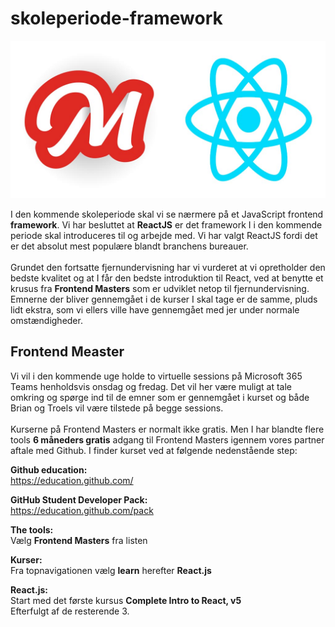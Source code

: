 # skoleperiode-framework

![Frontend Masters ReactJS](https://github.com/rts-cmk-opgaver/skoleperiode-framework/blob/master/frontendmasters.jpg "Frontend Masters ReactJS")

I den kommende skoleperiode skal vi se nærmere på et JavaScript frontend **framework**. Vi har besluttet at **ReactJS** er det framework I i den kommende periode skal introduceres til og arbejde med. Vi har valgt ReactJS fordi det er det absolut mest populære blandt branchens bureauer. 
<br><br>
Grundet den fortsatte fjernundervisning har vi vurderet at vi opretholder den bedste kvalitet og at I får den bedste introduktion til React, ved at benytte et krusus fra **Frontend Masters** som er udviklet netop til fjernundervisning. Emnerne der bliver gennemgået i de kurser I skal tage er de samme, pluds lidt ekstra, som vi ellers ville have gennemgået med jer under normale omstændigheder. 

## Frontend Measter

Vi vil i den kommende uge holde to virtuelle sessions på Microsoft 365 Teams henholdsvis onsdag og fredag. Det vil her være muligt at tale omkring og spørge ind til de emner som er gennemgået i kurset og både Brian og Troels vil være tilstede på begge sessions.
<br><br>
Kurserne på Frontend Masters er normalt ikke gratis. Men I har blandte flere tools **6 måneders gratis** adgang til Frontend Masters igennem vores partner aftale med Github. I finder kurset ved at følgende nedenstående step:<br>

**Github education:**<br>
https://education.github.com/<br>

**GitHub Student Developer Pack:**<br>
https://education.github.com/pack<br>

**The tools:**<br>
Vælg **Frontend Masters** fra listen<br>

**Kurser:**<br>
Fra topnavigationen vælg **learn** herefter **React.js**<br>

**React.js:**<br>
Start med det første kursus **Complete Intro to React, v5**<br>
Efterfulgt af de resterende 3.


